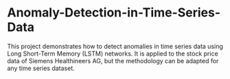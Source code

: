 # Anomaly-Detection-in-Time-Series-Data
This project demonstrates how to detect anomalies in time series data using Long Short-Term Memory (LSTM) networks. It is applied to the stock price data of Siemens Healthineers AG, but the methodology can be adapted for any time series dataset.
